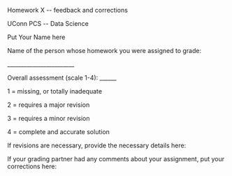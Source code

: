 Homework X -- feedback and corrections

UConn PCS -- Data Science

Put Your Name here

Name of the person whose homework you were assigned to grade:

\_\_\_\_\_\_\_\_\_\_\_\_\_\_\_\_\_\_\_\_\_\_\_\_

Overall assessment (scale 1-4): \_\_\_\_\_\_

1 = missing, or totally inadequate

2 = requires a major revision

3 = requires a minor revision

4 = complete and accurate solution

If revisions are necessary, provide the necessary details here:

If your grading partner had any comments about your assignment, put your
corrections here:
